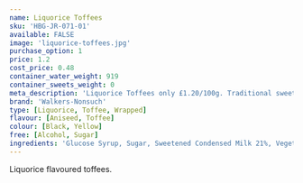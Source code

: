 ```yaml
---
name: Liquorice Toffees
sku: 'HBG-JR-071-01'
available: FALSE
image: 'liquorice-toffees.jpg'
purchase_option: 1
price: 1.2
cost_price: 0.48
container_water_weight: 919
container_sweets_weight: 0
meta_description: 'Liquorice Toffees only £1.20/100g. Traditional sweets and more at Humbugs Confectionery Store. Specialists in satisfying your sweet tooth!'
brand: 'Walkers-Nonsuch'
type: [Liquorice, Toffee, Wrapped]
flavour: [Aniseed, Toffee]
colour: [Black, Yellow]
free: [Alcohol, Sugar]
ingredients: 'Glucose Syrup, Sugar, Sweetened Condensed Milk 21%, Vegetable Oil (Palm Oil), Black Treacle 5%, Natural Colour (Vegetable Carbon), Liquorice Extract 0.7%, Salt, Emulsifier (E471), Oil of Aniseed.'
---
```

Liquorice flavoured toffees.